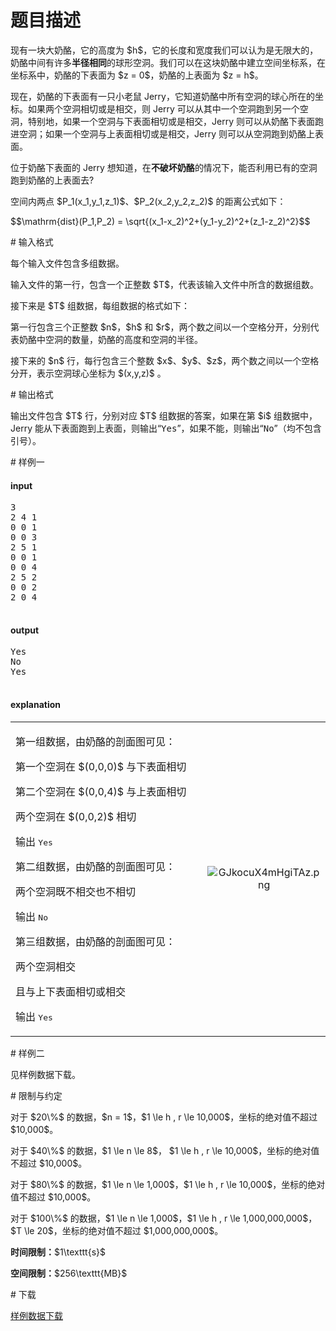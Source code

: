 # 题目描述

<p>现有一块大奶酪，它的高度为 $h$，它的长度和宽度我们可以认为是无限大的，奶酪中间有许多<strong>半径相同</strong>的球形空洞。我们可以在这块奶酪中建立空间坐标系，在坐标系中，奶酪的下表面为 $z = 0$，奶酪的上表面为 $z = h$。</p>
<p>现在，奶酪的下表面有一只小老鼠 Jerry，它知道奶酪中所有空洞的球心所在的坐标。如果两个空洞相切或是相交，则 Jerry 可以从其中一个空洞跑到另一个空洞，特别地，如果一个空洞与下表面相切或是相交，Jerry 则可以从奶酪下表面跑进空洞；如果一个空洞与上表面相切或是相交，Jerry 则可以从空洞跑到奶酪上表面。</p>
<p>位于奶酪下表面的 Jerry 想知道，在<strong>不破坏奶酪</strong>的情况下，能否利用已有的空洞跑到奶酪的上表面去?</p>
<p>空间内两点 $P_1(x_1,y_1,z_1)$、$P_2(x_2,y_2,z_2)$ 的距离公式如下：</p>
<p>$$\mathrm{dist}(P_1,P_2) = \sqrt{(x_1-x_2)^2+(y_1-y_2)^2+(z_1-z_2)^2}$$</p>
# 输入格式


<p>每个输入文件包含多组数据。</p>
<p>输入文件的第一行，包含一个正整数 $T$，代表该输入文件中所含的数据组数。</p>
<p>接下来是 $T$ 组数据，每组数据的格式如下：</p>
<p>第一行包含三个正整数 $n$，$h$ 和 $r$，两个数之间以一个空格分开，分别代表奶酪中空洞的数量，奶酪的高度和空洞的半径。</p>
<p>接下来的 $n$ 行，每行包含三个整数 $x$、$y$、$z$，两个数之间以一个空格分开，表示空洞球心坐标为 $(x,y,z)$ 。</p>
# 输出格式


<p>输出文件包含 $T$ 行，分别对应 $T$ 组数据的答案，如果在第 $i$ 组数据中，Jerry 能从下表面跑到上表面，则输出“<samp>Yes</samp>”，如果不能，则输出“<samp>No</samp>”（均不包含引号）。</p>
# 样例一


<h4>input</h4>
<pre>3
2 4 1
0 0 1
0 0 3
2 5 1
0 0 1
0 0 4
2 5 2
0 0 2
2 0 4

</pre>

<h4>output</h4>
<pre>Yes
No
Yes

</pre>

<h4>explanation</h4>
<table width="100%"><tbody><tr><td width="75%">
<p>第一组数据，由奶酪的剖面图可见：</p>

<p>第一个空洞在 $(0,0,0)$ 与下表面相切</p>

<p>第二个空洞在 $(0,0,4)$ 与上表面相切</p>

<p>两个空洞在 $(0,0,2)$ 相切</p>

<p>输出 <samp>Yes</samp></p>

<p>第二组数据，由奶酪的剖面图可见：</p>

<p>两个空洞既不相交也不相切</p>

<p>输出 <samp>No</samp></p>

<p>第三组数据，由奶酪的剖面图可见：</p>

<p>两个空洞相交</p>

<p>且与上下表面相切或相交</p>

<p>输出 <samp>Yes</samp></p>
</td>
<td style="text-align:center;" width="25%">
<img src="source/uoj/332/img/aHR0cHM6Ly9pLmxvbGkubmV0LzIwMTkvMDgvMjgvR0prb2N1WDRtSGdpVEF6LnBuZw==.png" alt="GJkocuX4mHgiTAz.png"/></td>

</tr></tbody></table># 样例二


<p>见样例数据下载。</p>
# 限制与约定


<p>对于 $20\%$ 的数据，$n = 1$，$1 \le h , r \le 10,000$，坐标的绝对值不超过 $10,000$。</p>
<p>对于 $40\%$ 的数据，$1 \le n \le 8$， $1 \le h , r \le 10,000$，坐标的绝对值不超过 $10,000$。</p>
<p>对于 $80\%$ 的数据，$1 \le n \le 1,000$，$1 \le h , r \le 10,000$，坐标的绝对值不超过 $10,000$。</p>
<p>对于 $100\%$ 的数据，$1 \le n \le 1,000$，$1 \le h , r \le 1,000,000,000$，$T \le 20$，坐标的绝对值不超过 $1,000,000,000$。</p>
<p><strong>时间限制：</strong>$1\texttt{s}$</p>
<p><strong>空间限制：</strong>$256\texttt{MB}$</p>
# 下载


<p><a href="/download.php?type=problem&amp;id=332">样例数据下载</a></p>
